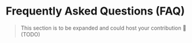 <!--
SPDX-FileCopyrightText: 2025 Contributors to powerplantmatching <https://github.com/pypsa/powerplantmatching>

SPDX-License-Identifier: MIT
-->

# Frequently Asked Questions (FAQ)

> This section is to be expanded and could host your contribution :tada:
> (TODO)
